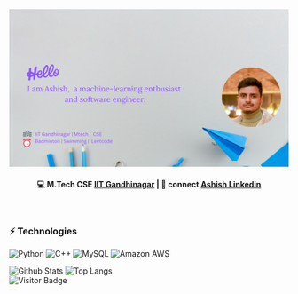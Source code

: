<!--
- 👋 Hi, I’m @onlineashish
- 👀 I’m interested in ...
- 🌱 I’m currently learning ...
- 💞️ I’m looking to collaborate on ...
- 📫 How to reach me ...


onlineashish/onlineashish is a ✨ special ✨ repository because its `README.md` (this file) appears on your GitHub profile.
You can click the Preview link to take a look at your changes.
--->

<div align="center">
<img max-width=auto src="https://raw.githubusercontent.com/onlineashish/onlineashish/main/assets/Banner.png"/>
</div>
<h4 align="center">
💻 M.Tech CSE <a href="https://www.linkedin.com/school/indian-institute-of-technology-gandhinagar-iitgn-/?originalSubdomain=in">IIT Gandhinagar</a> | 💬 connect <a href="https://www.linkedin.com/in/ashish-sah-1828b216a//">Ashish Linkedin</a>
</h4>

<br/>
<h3 align="left">
⚡ Technologies
</h3>

![Python](https://img.shields.io/badge/-Python-black?style=flat-square&logo=Python)
![C++](https://img.shields.io/badge/-C++-00599C?style=flat-square&logo=c)
![MySQL](https://img.shields.io/badge/-MySQL-black?style=flat-square&logo=mysql)
![Amazon AWS](https://img.shields.io/badge/Amazon%20AWS-232F3E?style=flat-square&logo=amazon-aws)


![Github Stats](https://github-readme-stats.vercel.app/api?username=onlineashish&count_private=true&show_icons=true) ![Top Langs](https://github-readme-stats.vercel.app/api/top-langs/?username=onlineashish&hide=javascript,html,dart,ruby&layout=compact)  
![Visitor Badge](https://visitor-badge.laobi.icu/badge?page_id=onlineashish)
